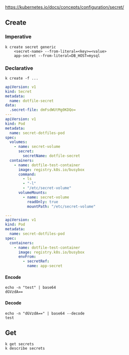 https://kubernetes.io/docs/concepts/configuration/secret/

## Create

### Imperative

    k create secret generic
        <secret-name> --from-literal=<key>=<value>
        app-secret --from-literal=DB_HOST=mysql

### Declarative
    k create -f ...

```yaml
apiVersion: v1
kind: Secret
metadata:
  name: dotfile-secret
data:
  .secret-file: dmFsdWUtMg0KDQo=
---
apiVersion: v1
kind: Pod
metadata:
  name: secret-dotfiles-pod
spec:
  volumes:
    - name: secret-volume
      secret:
        secretName: dotfile-secret
  containers:
    - name: dotfile-test-container
      image: registry.k8s.io/busybox
      command:
        - ls
        - "-l"
        - "/etc/secret-volume"
      volumeMounts:
        - name: secret-volume
          readOnly: true
          mountPath: "/etc/secret-volume"

---
apiVersion: v1
kind: Pod
metadata:
  name: secret-dotfiles-pod
spec:
  containers:
    - name: dotfile-test-container
      image: registry.k8s.io/busybox
      envFrom:
        - secretRef:
          name: app-secret
```

#### Encode
    echo -n "test" | base64
    dGVzdA==

#### Decode
    echo -n "dGVzdA==" | base64 --decode
    test

## Get

    k get secrets
    k describe secrets